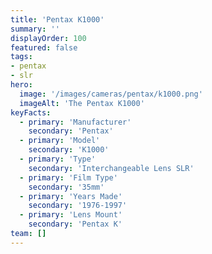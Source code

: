 ```yaml
---
title: 'Pentax K1000'
summary: ''
displayOrder: 100
featured: false
tags:
- pentax
- slr
hero:
  image: '/images/cameras/pentax/k1000.png'
  imageAlt: 'The Pentax K1000'
keyFacts:
  - primary: 'Manufacturer'
    secondary: 'Pentax'
  - primary: 'Model'
    secondary: 'K1000'
  - primary: 'Type'
    secondary: 'Interchangeable Lens SLR'
  - primary: 'Film Type'
    secondary: '35mm'
  - primary: 'Years Made'
    secondary: '1976-1997'
  - primary: 'Lens Mount'
    secondary: 'Pentax K'
team: []
---
```

